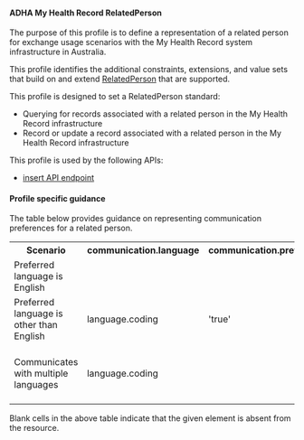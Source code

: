 #### ADHA My Health Record RelatedPerson
The purpose of this profile is to define a representation of a related person for exchange usage scenarios with the My Health Record system infrastructure in Australia.

This profile identifies the additional constraints, extensions, and value sets that build on and extend [RelatedPerson](http://hl7.org/fhir/R4/relatedperson.html) that are supported. 

This profile is designed to set a RelatedPerson standard:
* Querying for records associated with a related person in the My Health Record infrastructure
* Record or update a record associated with a related person in the My Health Record infrastructure

This profile is used by the following APIs:
* [insert API endpoint](StructureDefinition-TBD-1.html)

#### Profile specific guidance
The table below provides guidance on representing communication preferences for a related person.
<table class="list" style="width:100%">
    <colgroup>
       <col span="1" style="width: 20%;"/>
       <col span="1" style="width: 18%;"/>
       <col span="1" style="width: 18%;"/>
       <col span="1" style="width: 20%;"/>
       <col span="1" style="width: 24%;"/>
    </colgroup>
	<tbody>
      <tr>
        <th>Scenario</th>
        <th>communication.language</th>
        <th>communication.preferred</th>
		<th>Notes</th>
      </tr>
      <tr>
        <td>Preferred language is English</td>
        <td></td>
        <td></td>
        <td>No element sent, as per the guidance in the <a href="http://hl7.org/fhir/relatedperson-definitions.html#RelatedPerson.communication">Comments</a> of RelatedPerson.communication</td>
      </tr>
      <tr>
        <td>Preferred language is other than English</td>
        <td>language.coding</td>
        <td>'true'</td>
        <td></td>
      </tr>
      <tr>
        <td>Communicates with multiple languages</td>
        <td>language.coding</td>
        <td></td>
        <td>Each language instantiated in separate communication nodes; communication.preferred may be sent as needed.</td>
      </tr>
    </tbody>
</table>

Blank cells in the above table indicate that the given element is absent from the resource.

